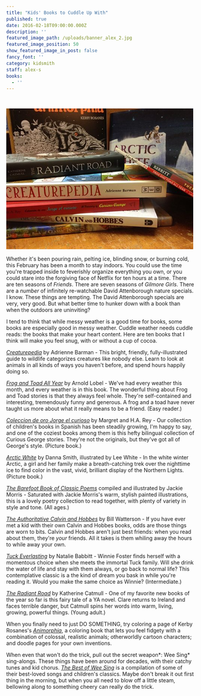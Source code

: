 ```yaml
---
title: "Kids' Books to Cuddle Up With"
published: true
date: 2016-02-18T09:00:00.000Z
description: ''
featured_image_path: /uploads/banner_alex_2.jpg
featured_image_position: 50
show_featured_image_in_post: false
fancy_font: ''
category: kidsmith
staff: alex-s
books:
  - ''
---
```


&nbsp;

![](/uploads/versions/img_2281-compressor---x----500-375x---.jpg)

Whether it's been pouring rain, pelting ice, blinding snow, or burning cold, this February has been a month to stay indoors. You could use the time you're trapped inside to feverishly organize everything you own, or you could stare into the forgiving face of Netflix for ten hours at a time. There are ten seasons of *Friends*. There are seven seasons of *Gilmore Girls*. There are a *number* of infinitely re-watchable David Attenborough nature specials. I know. These things are tempting. The David Attenborough specials are very, very good. But what better time to hunker down with a book than when the outdoors are uninviting?

I tend to think that while messy weather is a good time for books, some books are especially good in messy weather. Cuddle weather needs cuddle reads: the books that make your heart content. Here are ten books that I think will make you feel snug, with or without a cup of cocoa.

[*Creaturepedia*](http://www.brooklinebooksmith-shop.com/book/9781847806963) by Adrienne Barman - This bright, friendly, fully-illustrated guide to wildlife categorizes creatures like nobody else. Learn to look at animals in all kinds of ways you haven't before, and spend hours happily doing so.

*[Frog and Toad All Year](http://www.brooklinebooksmith-shop.com/book/9780064440592)* by Arnold Lobel - We've had every weather this month, and every weather is in this book. The wonderful thing about Frog and Toad stories is that they always feel whole. They're self-contained and interesting, tremendously funny and generous. A frog and a toad have never taught us more about what it really means to be a friend. (Easy reader.)

[*Coleccion de oro Jorge el curioso*](http://www.brooklinebooksmith-shop.com/book/9780547523101) by Margret and H.A. Rey - Our collection of children's books in Spanish has been steadily growing, I'm happy to say, and one of the coziest books among them is this hefty bilingual collection of Curious George stories. They're not the originals, but they've got all of George's style. (Picture book.)

[*Arctic White*](http://www.brooklinebooksmith-shop.com/book/9781627791045) by Danna Smith, illustrated by Lee White - In the white winter Arctic, a girl and her family make a breath-catching trek over the nighttime ice to find color in the vast, vivid, brilliant display of the Northern Lights. (Picture book.)

[*The Barefoot Book of Classic Poems*](http://www.brooklinebooksmith-shop.com/book/9781905236565) compiled and illustrated by Jackie Morris - Saturated with Jackie Morris's warm, stylish painted illustrations, this is a lovely poetry collection to read together, with plenty of variety in style and tone. (All ages.)

[*The Authoritative Calvin and Hobbes*](http://www.brooklinebooksmith-shop.com/book/9780836218220) by Bill Watterson - If you have ever met a kid with their own Calvin and Hobbes books, odds are those things are worn to bits. Calvin and Hobbes aren't just best friends: when you read about them, they're *your* friends. All it takes is them whiling away the hours to while away your own.

[*Tuck Everlasting*](http://www.brooklinebooksmith-shop.com/book/9780312369811) by Natalie Babbitt - Winnie Foster finds herself with a momentous choice when she meets the immortal Tuck family. Will she drink the water of life and stay with them always, or go back to normal life? This contemplative classic is a the kind of dream you bask in while you're reading it. Would you make the same choice as Winnie? (Intermediate.)

[*The Radiant Road*](http://www.brooklinebooksmith-shop.com/book/9780525953470) by Katherine Catmull - One of my favorite new books of the year so far is this fairy tale of a YA novel. Clare returns to Ireland and faces terrible danger, but Catmull spins her words into warm, living, growing, powerful things. (Young adult.)

When you finally need to just DO SOMETHING, try coloring a page of Kerby Rosanes's [*Animorphia*](http://www.brooklinebooksmith-shop.com/book/9780147518361), a coloring book that lets you feel fidgety with a combination of colossal, realistic animals; otherworldly cartoon characters; and doodle pages for your own inventions.

When even that won't do the trick, pull out the secret weapon*: Wee Sing* sing-alongs. These things have been around for decades, with their catchy tunes and kid chorus. [*The Best of Wee Sing*](http://www.brooklinebooksmith-shop.com/book/9780843121841) is a compilation of some of their best-loved songs and children's classics. Maybe don't break it out first thing in the morning, but when you all need to blow off a little steam, bellowing along to something cheery can really do the trick.

&nbsp;